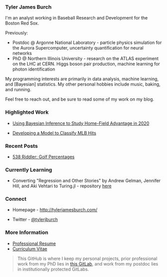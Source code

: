 ### Tyler James Burch

I'm an analyst working in Baseball Research and Development for the Boston Red Sox.

Previously:

- Postdoc @ Argonne National Laboratory - particle physics simulation for the Aurora Supercomputer, uncertainty quantification for neural networks
- PhD @ Northern Illinois University - research on the ATLAS experiment on the LHC at CERN. Higgs boson pair production, machine learning for photon identification

My programming interests are primarily in data analysis, machine learning, and [Bayesian] statistics. My other personal hobbies include  music, baking, and running.

Feel free to reach out, and be sure to read some of my work on my blog.


### Highlighted Work

- [Using Bayesian Inference to Study Home-Field Advantage in 2020](http://tylerjamesburch.com/blog/baseball/homefield-2020)

- [Developing a Model to Classify MLB Hits](http://tylerjamesburch.com/blog/baseball/hit-classifier-1)

### Recent Posts

- [538 Riddler: Golf Percentages](http://tylerjamesburch.com/blog/misc/fivethirtyeight_golf_percentages)

### Currently Learning

- Converting "Regression and Other Stories" by Andrew Gelman, Jennifer Hill, and Aki Vehtari to Turing.jl - repository [here](https://github.com/tjburch/ROS-turing)

### Connect 

- Homepage - http://tylerjamesburch.com/

- Twitter - [@tylerjburch](https://twitter.com/TylerJBurch)


### More Information

- [Professional Resume](http://tylerjamesburch.com/documents/resume.pdf)
- [Curriculum Vitae](http://tylerjamesburch.com/documents/cv.pdf)

> This GitHub is where I keep my personal projects, prior professional work from my PhD lies in [this GitLab](https://gitlab.com/tjburch), and work from my postdoc lies in institutionally protected GitLabs.

<!--
**tjburch/tjburch** is a ✨ _special_ ✨ repository because its `README.md` (this file) appears on your GitHub profile.

Here are some ideas to get you started:

- 🔭 I’m currently working on ...
- 🌱 I’m currently learning ...
- 👯 I’m looking to collaborate on ...
- 🤔 I’m looking for help with ...
- 💬 Ask me about ...
- 📫 How to reach me: ...
- 😄 Pronouns: ...
- ⚡ Fun fact: ...
-->
